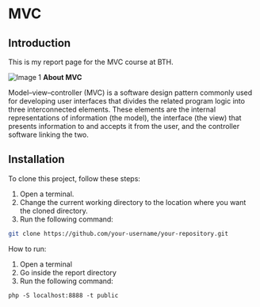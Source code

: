 # MVC

## Introduction

This is my report page for the MVC course at BTH.

![Image 1](https://www.freecodecamp.org/news/content/images/2021/04/MVC3.png)
**About MVC**

Model–view–controller (MVC) is a software design pattern commonly used for developing user interfaces that divides the related program logic into three interconnected elements. These elements are the internal representations of information (the model), the interface (the view) that presents information to and accepts it from the user, and the controller software linking the two.

## Installation

To clone this project, follow these steps:

1. Open a terminal.
2. Change the current working directory to the location where you want the cloned directory.
3. Run the following command:

```bash
git clone https://github.com/your-username/your-repository.git
```

How to run:

1. Open a terminal
2. Go inside the report directory
3. Run the following command:

```
php -S localhost:8888 -t public
```
